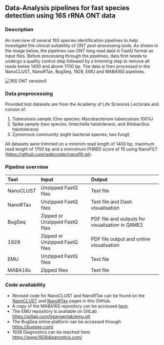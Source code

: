 ## Data-Analysis pipelines for fast species detection using 16S rRNA ONT data

### Description
An overview of several 16S species identification pipelines to help investigate the clinical suitability of ONT post-processing tools. As shown in the image below, the pipelines use ONT long read data in FastQ format as input files. Before processing through the pipelines, data first needs to undergo a quality control step followed by a trimming step to remove all reads below 1400 and above 1700 bp. The data is then processed in the NanoCLUST, NanoRTax, BugSeq, 1928, EMU and MABA16S pipelines.

![16S ONT version4](https://github.com/liuweisu/16S_project/assets/127951831/efa7c734-8ceb-4164-b784-c26e7acaee5f)
### Data preprocessing
Provided test datasets are from the Academy of Life Sciences Lectorate and consist of: 
1. Tuberulosis sample (One species: Mycobacterium tuberculosis 100%) 
2. Spike sample (two species: Imtechella halotolerans, and Allobacillus halotolerans) 
3. Zymomock community (eight bacterial species, two fungi)

All datasets were trimmed on a minimim read length of 1400 bp, maximum read length of 1700 bp and a mimnimum PHRED score of 10 using NanoFILT (https://github.com/wdecoster/nanofilt.git). 

### Pipeline overview
| **Tool**        | **Input**                              | **Output**   |
| :---            | :---                                   | :---    |
| NanoCLUST       | Unzipped FastQ files                   | Text file |
| NanoRTax        | Unzipped FastQ files                   | Text file and Dash visualisation |
| BugSeq          | Zipped or Unzipped FastQ files         | PDF file and outputs for visualisation in QIIME2 |
| 1928            | Zipped or Unzipped FastQ files         | PDF file output and online visualisation |
| EMU             | Unzipped FastQ files                   | Text file |
| MABA16s         | Zipped files                           | Text file| 


### Code availability 
- Revised code for NanoCLUST and NanoRTax can be found on the [NanoCLUST](https://github.com/liuweisu/16S_project/tree/main/pipeline_NanoCLUST) and [NanoRTax](https://github.com/liuweisu/16S_project/tree/main/pipeline_NanoRTax) pages in this GitHub. 
- A copy of the MABA16S repository can be accessed [here](https://github.com/liuweisu/16S_project/tree/main/pipeline_MABA16S). 
- The EMU repository is available on GitLab: https://gitlab.com/treangenlab/emu.git
- The BugSeq online platform can be accessed through https://bugseq.com/
- 1928 Diagnostics can be reached here: https://www.1928diagnostics.com/
